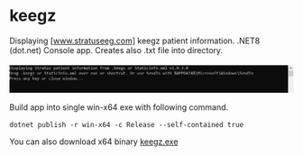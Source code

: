 # keegz

Displaying [www.stratuseeg.com] keegz patient information. .NET8 (dot.net) Console app. Creates also .txt file into directory.

![keegz console output](keegz1.png)

Build app into single win-x64 exe with following command.
```
dotnet publish -r win-x64 -c Release --self-contained true
``` 

You can also download x64 binary [keegz.exe](keegz.exe)

